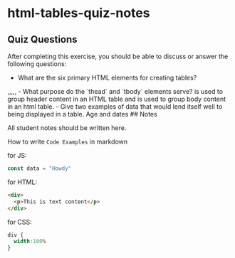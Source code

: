 # html-tables-quiz-notes

## Quiz Questions

After completing this exercise, you should be able to discuss or answer the following questions:

- What are the six primary HTML elements for creating tables?
<tr>,<td>,<th>,<caption>,<thead>,<tbody>
- What purpose do the `thead` and `tbody` elements serve?
<thead> is used to group header content in an HTML table and <tbody> is used to group body content in an html table.
- Give two examples of data that would lend itself well to being displayed in a table.
Age and dates
## Notes

All student notes should be written here.


How to write `Code Examples` in markdown

for JS:
```javascript
const data = "Howdy"
```

for HTML:
```html
<div>
  <p>This is text content</p>
</div>
```

for CSS:
```css
div {
  width:100%
}
```
